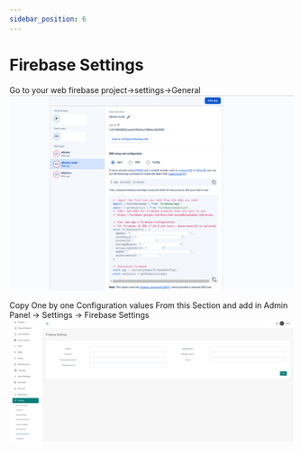 ```yaml
---
sidebar_position: 6
---
```


# Firebase Settings

Go to your web firebase project->settings->General
![Firebase Settings](/images/panel/firebase_settings.png)

Copy One by one Configuration values From this Section and add in Admin Panel -> Settings -> Firebase Settings
![System Firebase Settings](/images/panel/system_firebase_settings.png)
